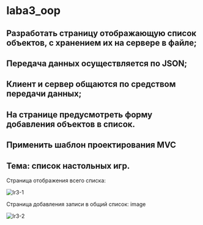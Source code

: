 # laba3_oop
## Разработать страницу отображающую список объектов, с хранением их на сервере в файле;
## Передача данных осуществляется по JSON;
## Клиент и сервер общаются по средством передачи данных;
## На странице предусмотреть форму добавления объектов в список.
## Применить шаблон проектирования MVC
## Тема: список настольных игр.
Страница отображения всего списка:



![lr3-1](https://github.com/VolInok/laba3_oop/assets/124702498/042d0c3f-d9d9-4360-a2a1-a83f252086f2)




Страница добавления записи в общий список: image



![lr3-2](https://github.com/VolInok/laba3_oop/assets/124702498/ae43e187-c399-4164-8e62-539719d2d4ec)

